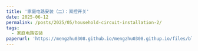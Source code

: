 ```yaml
---
title: '家庭电路安装（二）：双控开关'
date: 2025-06-12
permalink: /posts/2025/05/household-circuit-installation-2/
tags:
  - 家庭电路安装
paperurl: 'https://mengzhu0308.github.io/mengzhu0308.githup.io/files/blog/household-circuit-installation/2025-06-12-household-circuit-installation.pdf'
---
```

